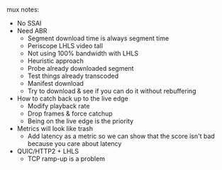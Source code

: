 mux notes:

- No SSAI
- Need ABR
    - Segment download time is always segment time
    - Periscope LHLS video tall
    - Not using 100% bandwidth with LHLS
    - Heuristic approach
    - Probe already downloaded segment
    - Test things already transcoded
    - Manifest download
    - Try to download & see if you can do it without rebuffering
- How to catch back up to the live edge
    - Modify playback rate
    - Drop frames & force catchup
    - Being on the live edge is the priority
- Metrics will look like trash
    - Add latency as a metric so we can show that the score isn't bad because you care about latency
- QUIC/HTTP2 + LHLS
    - TCP ramp-up is a problem